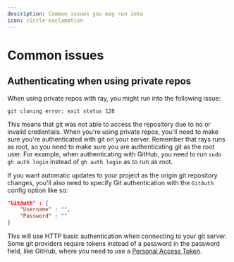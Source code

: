 ```yaml
---
description: Common issues you may run into
icon: circle-exclamation
---
```


# Common issues

## Authenticating when using private repos

When using private repos with ray, you might run into the following issue:

```
git cloning error: exit status 128
```

This means that git was not able to access the repository due to no or invalid credentials. When you're using private repos,  you'll need to make sure you're authenticated with git on your server. Remember that rays runs as root, so you need to make sure you are authenticating git as the root user. For example, when authenticating with GitHub, you need to run `sudo gh auth login` instead of `gh auth login` as to run as root.

If you want automatic updates to your project as the origin git repository changes, you'll also need to specify Git authentication with the `GitAuth` config option like so:

```json
"GitAuth" : {
    "Username" : "",
    "Password" : ""
}
```

This will use HTTP basic authentication when connecting to your git server. Some git providers require tokens instead of a password in the password field, like GitHub, where you need to use a [Personal Access Token](https://docs.github.com/en/rest/authentication/authenticating-to-the-rest-api?apiVersion=2022-11-28#authenticating-with-a-personal-access-token).
